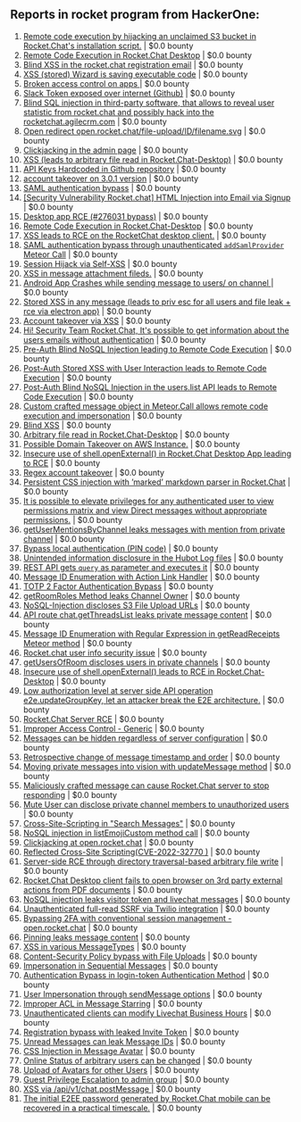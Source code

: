## Reports in rocket program from HackerOne:
1. [Remote code execution by hijacking an unclaimed S3 bucket in Rocket.Chat's installation script.](https://hackerone.com/reports/399166) | $0.0 bounty
2. [Remote Code Execution in Rocket.Chat Desktop](https://hackerone.com/reports/276031) | $0.0 bounty
3. [Blind XSS in the rocket.chat registration email](https://hackerone.com/reports/382666) | $0.0 bounty
4. [XSS (stored) Wizard is saving executable code](https://hackerone.com/reports/384517) | $0.0 bounty
5. [Broken access control on apps ](https://hackerone.com/reports/491892) | $0.0 bounty
6. [Slack Token exposed over internet (Github)](https://hackerone.com/reports/386614) | $0.0 bounty
7. [Blind SQL injection in third-party software, that allows to reveal user statistic from rocket.chat and possibly hack into the rocketchat.agilecrm.com](https://hackerone.com/reports/433792) | $0.0 bounty
8. [Open redirect open.rocket.chat/file-upload/ID/filename.svg](https://hackerone.com/reports/368927) | $0.0 bounty
9. [Clickjacking in the admin page](https://hackerone.com/reports/728004) | $0.0 bounty
10. [XSS (leads to arbitrary file read in Rocket.Chat-Desktop)](https://hackerone.com/reports/724153) | $0.0 bounty
11. [API Keys Hardcoded in Github repository](https://hackerone.com/reports/766346) | $0.0 bounty
12. [account takeover on 3.0.1 version](https://hackerone.com/reports/842625) | $0.0 bounty
13. [SAML authentication bypass](https://hackerone.com/reports/812064) | $0.0 bounty
14. [[Security Vulnerability Rocket.chat] HTML Injection into Email via Signup](https://hackerone.com/reports/833470) | $0.0 bounty
15. [Desktop app RCE (#276031 bypass)](https://hackerone.com/reports/843171) | $0.0 bounty
16. [Remote Code Execution in Rocket.Chat-Desktop](https://hackerone.com/reports/943725) | $0.0 bounty
17. [XSS leads to RCE on the RocketChat desktop client.](https://hackerone.com/reports/899964) | $0.0 bounty
18. [SAML authentication bypass through unauthenticated `addSamlProvider` Meteor Call](https://hackerone.com/reports/1049375) | $0.0 bounty
19. [Session Hijack via Self-XSS](https://hackerone.com/reports/962902) | $0.0 bounty
20. [XSS in message attachment fileds.](https://hackerone.com/reports/899954) | $0.0 bounty
21. [Android App Crashes while sending message to users/ on channel ](https://hackerone.com/reports/832217) | $0.0 bounty
22. [Stored XSS in any message (leads to priv esc for all users and file leak + rce via electron app)](https://hackerone.com/reports/1014459) | $0.0 bounty
23. [Account takeover via XSS](https://hackerone.com/reports/735638) | $0.0 bounty
24. [Hi! Security Team Rocket.Chat, It's possible to get information about the users emails without authentication](https://hackerone.com/reports/1089116) | $0.0 bounty
25. [Pre-Auth Blind NoSQL Injection leading to Remote Code Execution](https://hackerone.com/reports/1130721) | $0.0 bounty
26. [Post-Auth Stored XSS with User Interaction leads to Remote Code Execution](https://hackerone.com/reports/1132202) | $0.0 bounty
27. [Post-Auth Blind NoSQL Injection in the users.list API leads to Remote Code Execution](https://hackerone.com/reports/1130874) | $0.0 bounty
28. [Custom crafted message object in Meteor.Call allows remote code execution and impersonation](https://hackerone.com/reports/534887) | $0.0 bounty
29. [Blind XSS](https://hackerone.com/reports/1091118) | $0.0 bounty
30. [Arbitrary file read in Rocket.Chat-Desktop](https://hackerone.com/reports/943737) | $0.0 bounty
31. [Possible Domain Takeover on AWS Instance.](https://hackerone.com/reports/1390782) | $0.0 bounty
32. [Insecure use of shell.openExternal() in Rocket.Chat Desktop App leading to RCE](https://hackerone.com/reports/924151) | $0.0 bounty
33. [Regex account takeover](https://hackerone.com/reports/1581059) | $0.0 bounty
34. [Persistent CSS injection with ’marked’ markdown parser in Rocket.Chat](https://hackerone.com/reports/1401268) | $0.0 bounty
35. [It is possible to elevate privileges for any authenticated user to view permissions matrix and view Direct messages without appropriate permissions.](https://hackerone.com/reports/917946) | $0.0 bounty
36. [getUserMentionsByChannel leaks messages with mention from private channel](https://hackerone.com/reports/1410246) | $0.0 bounty
37. [Bypass local authentication (PIN code)](https://hackerone.com/reports/1126414) | $0.0 bounty
38. [Unintended information disclosure in the Hubot Log files](https://hackerone.com/reports/1394399) | $0.0 bounty
39. [REST API gets `query` as parameter and executes it](https://hackerone.com/reports/1140631) | $0.0 bounty
40. [Message ID Enumeration with Action Link Handler](https://hackerone.com/reports/1406953) | $0.0 bounty
41. [TOTP 2 Factor Authentication Bypass](https://hackerone.com/reports/1448268) | $0.0 bounty
42. [getRoomRoles Method leaks Channel Owner](https://hackerone.com/reports/1447440) | $0.0 bounty
43. [NoSQL-Injection discloses S3 File Upload URLs](https://hackerone.com/reports/1458020) | $0.0 bounty
44. [API route chat.getThreadsList leaks private message content](https://hackerone.com/reports/1446767) | $0.0 bounty
45. [Message ID Enumeration with Regular Expression in getReadReceipts Meteor method](https://hackerone.com/reports/1377105) | $0.0 bounty
46. [Rocket.chat user info security issue](https://hackerone.com/reports/1517377) | $0.0 bounty
47. [getUsersOfRoom discloses users in private channels](https://hackerone.com/reports/1410357) | $0.0 bounty
48. [Insecure use of shell.openExternal() leads to RCE in Rocket.Chat-Desktop](https://hackerone.com/reports/1781102) | $0.0 bounty
49. [Low authorization level at server side API operation e2e.updateGroupKey, let an attacker break the E2E architecture.](https://hackerone.com/reports/1757663) | $0.0 bounty
50. [Rocket.Chat Server RCE](https://hackerone.com/reports/1631258) | $0.0 bounty
51. [Improper Access Control - Generic](https://hackerone.com/reports/992280) | $0.0 bounty
52. [Messages can be hidden regardless of server configuration](https://hackerone.com/reports/1379451) | $0.0 bounty
53. [Retrospective change of message timestamp and order](https://hackerone.com/reports/1379635) | $0.0 bounty
54. [Moving private messages into vision with updateMessage method](https://hackerone.com/reports/1406479) | $0.0 bounty
55. [Maliciously crafted message can cause Rocket.Chat server to stop responding](https://hackerone.com/reports/1461340) | $0.0 bounty
56. [Mute User can disclose private channel members to unauthorized users](https://hackerone.com/reports/1445810) | $0.0 bounty
57. [Cross-Site-Scripting in "Search Messages"](https://hackerone.com/reports/1781131) | $0.0 bounty
58. [NoSQL injection in listEmojiCustom method call](https://hackerone.com/reports/1757676) | $0.0 bounty
59. [Clickjacking at open.rocket.chat](https://hackerone.com/reports/1584034) | $0.0 bounty
60. [Reflected Cross-Site Scripting(CVE-2022-32770 )](https://hackerone.com/reports/1844777) | $0.0 bounty
61. [Server-side RCE through directory traversal-based arbitrary file write](https://hackerone.com/reports/1049367) | $0.0 bounty
62. [Rocket.Chat Desktop client fails to open browser on 3rd party external actions from PDF documents](https://hackerone.com/reports/1967109) | $0.0 bounty
63. [NoSQL injection leaks visitor token and livechat messages](https://hackerone.com/reports/2580062) | $0.0 bounty
64. [Unauthenticated full-read SSRF via Twilio integration](https://hackerone.com/reports/1886954) | $0.0 bounty
65. [Bypassing 2FA with conventional session management - open.rocket.chat](https://hackerone.com/reports/1701378) | $0.0 bounty
66. [Pinning leaks message content](https://hackerone.com/reports/1062538) | $0.0 bounty
67. [XSS in various MessageTypes](https://hackerone.com/reports/1379400) | $0.0 bounty
68. [Content-Security Policy bypass with File Uploads](https://hackerone.com/reports/1380157) | $0.0 bounty
69. [Impersonation in Sequential Messages](https://hackerone.com/reports/1379645) | $0.0 bounty
70. [Authentication Bypass in login-token Authentication Method](https://hackerone.com/reports/1447619) | $0.0 bounty
71. [User Impersonation through sendMessage options](https://hackerone.com/reports/1031525) | $0.0 bounty
72. [Improper ACL in Message Starring](https://hackerone.com/reports/1060837) | $0.0 bounty
73. [Unauthenticated clients can modify Livechat Business Hours](https://hackerone.com/reports/1063164) | $0.0 bounty
74. [Registration bypass with leaked Invite Token](https://hackerone.com/reports/1071102) | $0.0 bounty
75. [Unread Messages can leak Message IDs](https://hackerone.com/reports/1063114) | $0.0 bounty
76. [CSS Injection in Message Avatar](https://hackerone.com/reports/1031613) | $0.0 bounty
77. [Online Status of arbitrary users can be changed](https://hackerone.com/reports/501077) | $0.0 bounty
78. [Upload of Avatars for other Users](https://hackerone.com/reports/501084) | $0.0 bounty
79. [Guest Privilege Escalation to admin group](https://hackerone.com/reports/501081) | $0.0 bounty
80. [XSS via /api/v1/chat.postMessage ](https://hackerone.com/reports/219957) | $0.0 bounty
81. [The initial E2EE password generated by Rocket.Chat mobile can be recovered in a practical timescale.](https://hackerone.com/reports/2546437) | $0.0 bounty